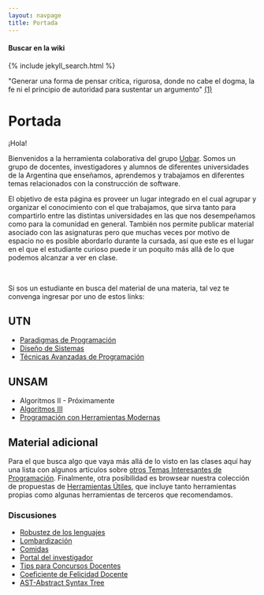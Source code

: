 ```yaml
---
layout: navpage
title: Portada
---
```


<div class="search-site">
  <h4>
    Buscar en la wiki
  </h4>

  {% include jekyll_search.html %}
</div>

<div id="quoteada">
"Generar una forma de pensar crítica, rigurosa, donde no cabe el dogma, la fe ni el principio de autoridad para sustentar un argumento" <a href="http://www.clarin.com/diario/2008/02/25/opinion/o-01901.htm">(1)</a>
</div>

# Portada

¡Hola!

Bienvenidos a la herramienta colaborativa del grupo [Uqbar](http://www.uqbar-project.org). Somos un grupo de docentes, investigadores y alumnos de diferentes universidades de la Argentina que enseñamos, aprendemos y trabajamos en diferentes temas relacionados con la construcción de software.

El objetivo de esta página es proveer un lugar integrado en el cual agrupar y organizar el conocimiento con el que trabajamos, que sirva tanto para compartirlo entre las distintas universidades en las que nos desempeñamos como para la comunidad en general. También nos permite publicar material asociado con las asignaturas pero que muchas veces por motivo de espacio no es posible abordarlo durante la cursada, así que este es el lugar en el que el estudiante curioso puede ir un poquito más allá de lo que podemos alcanzar a ver en clase.

<br>

Si sos un estudiante en busca del material de una materia, tal vez te convenga ingresar por uno de estos links:

## UTN

- [Paradigmas de Programación]({{site.baseurl}}/wiki/articles/paradigmas-de-programacion.html)
- [Diseño de Sistemas]({{site.baseurl}}/wiki/articles/design-temario.html)
- [Técnicas Avanzadas de Programación]({{site.baseurl}}/wiki/articles/tecnicas-avanzadas-de-programacion.html)

## UNSAM

- Algoritmos II - Próximamente
- [Algoritmos III]({{site.baseurl}}/wiki/articles/algo3-temario.html)
- [Programación con Herramientas Modernas]({{site.baseurl}}/wiki/articles/programacion-con-herramientas-modernas.html)

## Material adicional

Para el que busca algo que vaya más allá de lo visto en las clases aquí hay una lista con algunos artículos sobre [otros Temas Interesantes de Programación]({{site.baseurl}}/wiki/articles/otros-temas-interesantes-de-programacion.html). Finalmente, otra posibilidad es browsear nuestra colección de propuestas de [Herramientas Útiles]({{site.baseurl}}/wiki/articles/herramientas-utiles.html), que incluye tanto herramientas propias como algunas herramientas de terceros que recomendamos.

### Discusiones

- [Robustez de los lenguajes]({{site.baseurl}}/wiki/articles/robustez-de-los-lenguajes.html)
- [Lombardización]({{site.baseurl}}/wiki/articles/lombardizacion.html)
- [Comidas]({{site.baseurl}}/wiki/articles/comidas.html)
- [Portal del investigador]({{site.baseurl}}/wiki/articles/portal-del-investigador.html)
- [Tips para Concursos Docentes]({{site.baseurl}}/wiki/articles/tips-para-concursos-docentes.html)
- [Coeficiente de Felicidad Docente]({{site.baseurl}}/wiki/articles/coeficiente-de-felicidad-docente.html)
- [AST-Abstract Syntax Tree]({{site.baseurl}}/wiki/articles/ast-abstract-syntax-tree.html)

<br>
<br>